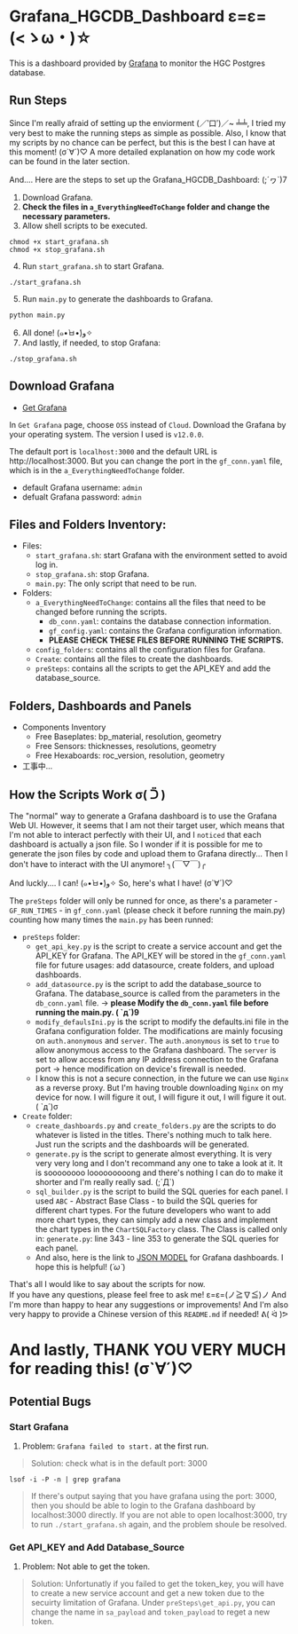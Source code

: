 # Grafana_HGCDB_Dashboard ε=ε=(<ゝω・)☆
This is a dashboard provided by [Grafana](https://github.com/grafana/grafana?tab=readme-ov-file) to monitor the HGC Postgres database. 

## Run Steps
Since I'm really afraid of setting up the enviorment (／‵口′)／~ ╧╧, I tried my very best to make the running steps as simple as possible. Also, I know that my scripts by no chance can be perfect, but this is the best I can have at this moment! (σ`∀´)♡ A more detailed explanation on how my code work can be found in the later section.
  
And.... Here are the steps to set up the Grafana_HGCDB_Dashboard: (;´ヮ`)7
1. Download Grafana.
2. **Check the files in `a_EverythingNeedToChange` folder and change the necessary parameters.** 
3. Allow shell scripts to be executed.
```
chmod +x start_grafana.sh
chmod +x stop_grafana.sh
```
4. Run `start_grafana.sh` to start Grafana.
```
./start_grafana.sh
```
5. Run `main.py` to generate the dashboards to Grafana.
```
python main.py
```
6. All done! (๑•̀ㅂ•́)و✧
7. And lastly, if needed, to stop Grafana:
```
./stop_grafana.sh
```

## Download Grafana
- [Get Grafana](https://grafana.com/get)

In `Get Grafana` page, choose `OSS` instead of `Cloud`. Download the Grafana by your operating system. The version I used is `v12.0.0`.  

The default port is `localhost:3000` and the default URL is http://localhost:3000. But you can change the port in the `gf_conn.yaml` file, which is in the `a_EverythingNeedToChange` folder. 
- default Grafana username: `admin`
- defualt Grafana password: `admin`


## Files and Folders Inventory:
- Files:
    - `start_grafana.sh`: start Grafana with the environment setted to avoid log in.
    - `stop_grafana.sh`: stop Grafana.
    - `main.py`: The only script that need to be run.
- Folders:
    - `a_EverythingNeedToChange`: contains all the files that need to be changed before running the scripts.
        - `db_conn.yaml`: contains the database connection information.
        - `gf_config.yaml`: contains the Grafana configuration information.
        - **PLEASE CHECK THESE FILES BEFORE RUNNING THE SCRIPTS.** 
    - `config_folders`: contains all the configuration files for Grafana.
    - `Create`: contains all the files to create the dashboards.
    - `preSteps`: contains all the scripts to get the API_KEY and add the database_source.


## Folders, Dashboards and Panels
- Components Inventory
    - Free Baseplates: bp_material, resolution, geometry
    - Free Sensors: thicknesses, resolutions, geometry
    - Free Hexaboards: roc_version, resolution, geometry
- 工事中...
  

## How the Scripts Work σ( ᑒ )
The "normal" way to generate a Grafana dashboard is to use the Grafana Web UI. However, it seems that I am not their target user, which means that I'm not able to interact perfectly with their UI, and I `noticed` that each dashboard is actually a json file. So I wonder if it is possible for me to generate the json files by code and upload them to Grafana directly... Then I don't have to interact with the UI anymore! ╮(￣▽￣)╭  
  
And luckly.... I can! (๑•̀ㅂ•́)و✧ So, here's what I have! (σ`∀´)♡  
  
The `preSteps` folder will only be runned for once, as there's a parameter - `GF_RUN_TIMES` - in `gf_conn.yaml` (please check it before running the main.py) counting how many times the `main.py` has been runned:  
- `preSteps` folder:  
    - `get_api_key.py` is the script to create a service account and get the API_KEY for Grafana. The API_KEY will be stored in the `gf_conn.yaml` file for future usages: add datasource, create folders, and upload dashboards.
    - `add_datasource.py` is the script to add the database_source to Grafana. The database_source is called from the parameters in the `db_conn.yaml` file. -> **please Modify the `db_conn.yaml` file before running the main.py. ( `д´)9**
    - `modify_defaulsIni.py` is the script to modify the defaults.ini file in the Grafana configuration folder. The modifications are mainly focusing on `auth.anonymous` and `server`. The `auth.anonymous` is set to `true` to allow anonymous access to the Grafana dashboard. The `server` is set to allow access from any IP address connection to the Grafana port -> hence modification on device's firewall is needed. 
    - I know this is not a secure connection, in the future we can use `Nginx` as a reverse proxy. But I'm having trouble downloading `Nginx` on my device for now. I will figure it out, I will figure it out, I will figure it out. ( `д´)σ 
- `Create` folder:
    - `create_dashboards.py` and `create_folders.py` are the scripts to do whatever is listed in the titles. There's nothing much to talk here. Just run the scripts and the dashboards will be generated.
    -  `generate.py` is the script to generate almost everything. It is very very very long and I don't recommand any one to take a look at it. It is soooooooo looooooooong and there's nothing I can do to make it shorter and I'm really really sad. (;´Д`)
    - `sql_builder.py` is the script to build the SQL queries for each panel. I used `ABC` - Abstract Base Class - to build the SQL queries for different chart types. For the future developers who want to add more chart types, they can simply add a new class and implement the chart types in the `ChartSQLFactory` class. The Class is called only in: `generate.py`: line 343 - line 353 to generate the SQL queries for each panel.
    - And also, here is the link to [JSON MODEL](https://grafana.com/docs/grafana/latest/dashboards/build-dashboards/view-dashboard-json-model/) for Grafana dashboards. I hope this is helpful! (*´ω`*)
  
That's all I would like to say about the scripts for now.  
If you have any questions, please feel free to ask me! ε=ε=(ノ≧∇≦)ノ And I'm more than happy to hear any suggestions or improvements! And I'm also very happy to provide a Chinese version of this `README.md` if needed! ᕕ( ᐛ )ᕗ  

# And lastly, THANK YOU VERY MUCH for reading this! (σ`∀´)♡


## Potential Bugs
### Start Grafana
1. Problem: `Grafana failed to start.` at the first run. 
> Solution: check what is in the default port: 3000
```
lsof -i -P -n | grep grafana
```
> If there's output saying that you have grafana using the port: 3000, then you should be able to login to the Grafana dashboard by localhost:3000 directly. If you are not able to open localhost:3000, try to run `./start_grafana.sh` again, and the problem shoule be resolved.

### Get API_KEY and Add Database_Source
1. Problem: Not able to get the token.
> Solution: Unfortunatly if you failed to get the token_key, you will have to create a new service account and get a new token due to the secuirty limitation of Grafana. Under `preSteps\get_api.py`, you can change the name in `sa_payload` and `token_payload` to reget a new token.